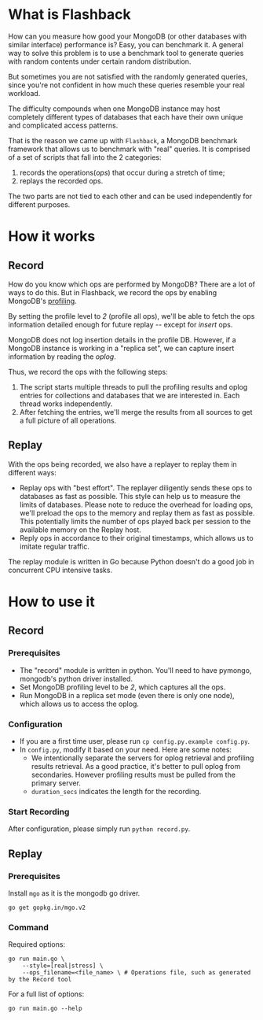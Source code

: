 # What is Flashback

How can you measure how good your MongoDB (or other databases with similar interface) performance is? Easy, you can benchmark it. A general way to solve this problem is to use a benchmark tool to generate queries with random contents under certain random distribution.

But sometimes you are not satisfied with the randomly generated queries, since you're not confident in how much these queries resemble your real workload.

The difficulty compounds when one MongoDB instance may host completely different types of databases that each have their own unique and complicated access patterns.

That is the reason we came up with `Flashback`, a MongoDB benchmark framework that allows us to benchmark with "real" queries. It is comprised of a set of scripts that fall into the 2 categories:

1. records the operations(_ops_) that occur during a stretch of time;
2. replays the recorded ops.

The two parts are not tied to each other and can be used independently for different purposes.

# How it works

## Record

How do you know which ops are performed by MongoDB? There are a lot of ways to do this. But in Flashback, we record the ops by enabling MongoDB's [profiling](http://docs.mongodb.org/manual/reference/command/profile/).

By setting the profile level to _2_ (profile all ops), we'll be able to fetch the ops information detailed enough for future replay -- except for _insert_ ops.

MongoDB does not log insertion details in the profile DB. However, if a MongoDB instance is working in a "replica set", we can capture insert information by reading the _oplog_.

Thus, we record the ops with the following steps:

1. The script starts multiple threads to pull the profiling results and oplog entries for collections and databases that we are interested in. Each thread works independently.
2. After fetching the entries, we'll merge the results from all sources to get a full picture of all operations.

## Replay

With the ops being recorded, we also have a replayer to replay them in different ways:

* Replay ops with "best effort". The replayer diligently sends these ops to databases as fast as possible. This style can help us to measure the limits of databases. Please note to reduce the overhead for loading ops, we'll preload the ops to the memory and replay them as fast as possible. This potentially limits the number of ops played back per session to the available memory on the Replay host.
* Reply ops in accordance to their original timestamps, which allows us to imitate regular traffic.

The replay module is written in Go because Python doesn't do a good job in concurrent CPU intensive tasks.

# How to use it

## Record

### Prerequisites

* The "record" module is written in python. You'll need to have pymongo, mongodb's python driver installed.
* Set MongoDB profiling level to be _2_, which captures all the ops.
* Run MongoDB in a replica set mode (even there is only one node), which allows us to access the oplog.

### Configuration

* If you are a first time user, please run `cp config.py.example config.py`.
* In `config.py`, modify it based on your need. Here are some notes:
    * We intentionally separate the servers for oplog retrieval and profiling results retrieval. As a good practice, it's better to pull oplog from secondaries. However profiling results must be pulled from the primary server.
    * `duration_secs` indicates the length for the recording.

### Start Recording

After configuration, please simply run `python record.py`.

## Replay

### Prerequisites

Install `mgo` as it is the mongodb go driver.

    go get gopkg.in/mgo.v2

### Command
Required options:

    go run main.go \
        --style=[real|stress] \
        --ops_filename=<file_name> \ # Operations file, such as generated by the Record tool

For a full list of options:

    go run main.go --help
